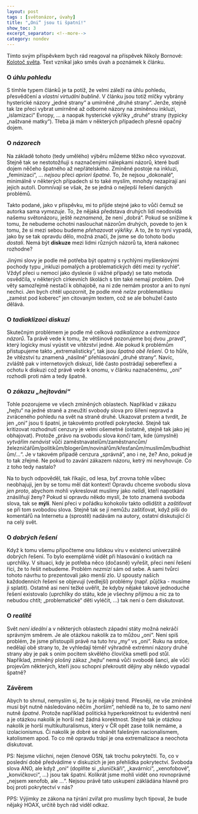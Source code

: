```yaml
---
layout: post
tags : [světonázor, úvahy]
title: "„Oni“ jsou ti špatní!"
show_toc: 3
excerpt_separator: <!--more-->
category: nondev
---
```


Tímto svým příspěvkem bych rád reagoval na příspěvek Nikoly Bornové: [Kolotoč světa](http://www.tlamiczka.com/2016/06/predstavte-si-svet.html). Text vznikal jako směs úvah a poznámek k článku.

<!--more-->

### O _úhlu pohledu_
S tímhle typem článků je ta potíž, že velmi záleží na úhlu pohledu, přesvědčení a _vlastní virtuální bublině_. V článku jsou totiž mlčky vybrány hysterické názory „jedné strany“ a umírněné „druhé strany“. Jenže, stejně tak lze přeci vybrat umírněné až odborné názory na zmíněnou inkluzi, „islamizaci“ Evropy, ... a naopak hysterické výkřiky „druhé“ strany (typicky „naštvané matky“). Třeba já mám v některých případech přesně opačný dojem.

### O _názorech_
Na základě tohoto (tedy umělého) výběru můžeme těžko něco vyvozovat. Stejně tak se nestotožňuji s naznačenými nálepkami názorů, které budí dojem něčeho špatného až nepřátelského. Zmíněné postoje na inkluzi, „feminizaci“, ... _nejsou_ přeci _apriori špatné_. To, že nejsou „dokonalé“, minimálně v některých případech si to také myslím, mnohdy nezapírají ani jejich autoři. Domnívají se však, že se jedná o nejlepší řešení daných problémů.

Takto podané, jako v příspěvku, mi to příjde stejné jako to vůči čemuž se autorka sama _vymezuje_. To, že nějaká představa druhých lidí neodovídá našemu světonázoru, ještě _neznamená_, že není „dobrá“. Pokud se snížíme k tomu, že nebudeme ochotni naslouchat názorům druhých, povede to jen k tomu, že si mezi sebou budeme _přehazovat výkřiky_. A to, že to nyní vypadá, jako by se tak opravdu dělo, možná značí, že jsme se do tohoto bodu _dostali_. Nemá být **diskuze** mezi lidmi různých názorů ta, která nakonec rozhodne?

Jinými slovy je podle mě potřeba být opatrný s rychlými myšlenkovými pochody typu „inkluzi pomalých a problematických dětí mezi ty rychlé“. Vždyť přeci u nemocí jako dyslexie (i vážné případy) se tato metoda osvědčila, v některých církevních školách s tím také nemají problém. Dvě věty samozřejmě nestačí k obhajobě, na ni zde nemám prostor a ani to nyní nechci. Jen bych chtěl upozornit, že podle mně _nelze_ problematikou „zamést pod koberec“ jen citovaným textem, což se ale bohužel často dělává.

### O _tadiaklizaci diskuzí_
Skutečným problémem je podle mě celková _radikalizace_ a _extremizace názorů_. Ta právě vede k tomu, že většinově pozorujeme boj dvou „pravd“, který logicky musí vyústit ve vítězství jedné. Ale pokud k problémům přistupujeme takto „extremalisticky“, tak jsou _špatná obě řešení_. O to hůře, že vítězství tu znamená „násilné“ přehlasování „druhé strany“. Navíc, zvláště pak v internetových diskuzí, lidé často postrádají sebereflexi a ochotu k diskuzi což právě vede k onomu, v článku naznačenému, „oni“ rozhodli proti nám a tedy špatně.

### O _zákazu „hejtování“_
Tohle pozorujeme ve všech zmíněných oblastech. Například v zákazu „hejtu“ na jedné straně a zneužití svobody slova pro šíření nepravd a zvráceného pohledu na svět na straně druhé. Ukazovat prstem a tvrdit, že jen „oni“ jsou ti špatní, je takovémto protředí pokrytecké. Stejně tak kritizovat rozhodnutí cenzury je velmi ošemetné (ostatně, stejně tak jako jej obhajovat). Protože „právo na svobodu slova _končí_ tam, kde (úmyslně) _vytvářím nenávist_ vůči zaměstnavatelům/zaměstnancům/železničářům/politikům/blogerům/novinářům/křesťanům/muslimům/budhistům/...“. Je v takovém případě cenzura „správná“, ano i ne, že? Ano, pokud je to tak zřejmé. Ne pokud to zavání zákazem názoru, ketrý mi nevyhovuje. Co z toho tedy nastalo?

Na to bych odpověděl, tak říkajíc, od lesa, byť zrovna tohle vůbec neobhajuji, jen by se tomu měl dát kontext! Opravdu chceme svobodu slova _jen proto_, abychom mohli vykreslovat muslimy jako _nelidi_, kteří napotkání znásilňují ženy? Pokud si opravdu někdo myslí, že toto znamená svoboda slova, tak se **mýlí**. Není přeci v pořádku kohokoliv takto odlidštit a _zaštiťovat_ se při tom svobodou slova. Stejně tak se jí nemůžu zaštiťovat, když píši do komentářů na Internetu a (sprostě) nadávám na autory, ostatní diskutující či na celý svět.

### O _dobrých řešení_
Když k tomu všemu připočteme onu lidskou víru v existenci univerzálně dobrých řešení. To bylo exemplárně vidět při hlasování o kvótách na uprchlíky. V situaci, kdy je potřeba něco (dočasně) vyřešit, přeci není řešení říci, že to řešit nebudeme. Problém _nezmizí_ sám od sebe. A sami tvůrci tohoto návrhu to prezentovali jako menší zlo. U spousty našich každodenních řešení se objevují (vedlejší) problémy (např. půjčka - musíme ji splatit). Ostatně asi není težké uvěřit, že kdyby nějaké takové jednoduché řešení existovalo (uprchlíky do státu, kde je všechny přijmou a nic za to nebudou chtít; „problematické“ děti vyléčit, ...) tak není o čem diskutovat.

### O _realitě_
Svět _není ideální_ a v některých oblastech západní státy možná nekráčí správným směrem. Je ale otázkou nakolik za to můžou „oni“. Není spíš problém, že jsme přistoupili právě na tuto hru „my“ vs „oni“. Ruku na srdce, nedělají obě strany to, že vyhledají téměř výhradně extrémní názory druhé strany aby je pak s oním pocitem skvělého človíčka smetli pod stůl. Například, zmíněný plošný zákaz „hejtu“ nemá vůči svobodě šanci, ale vůči projevům některých, kteří jsou schopni překroutit dějiny aby někdo vypadal špatně?

### Závěrem
Abych to shrnul, nemyslím si, že tu je nějaký trend. Přesněji, ne vše zmíněné musí být nutně následováno něčím „horším“, nehledě na to, že to samo _není_ nutně _špatné_. Protože například politická hyperkorektnost tu evidentně není a je otázkou nakolik je horší než žádná korektnost. Stejně tak je otázkou nakolik je horší multikulturalismus, který v ČR opět zase tolik nemáme, a izolacionismus. Či nakolik je dobré se ohánět falešným nacionalismem, katolismem apod. To co mě opravdu trápí je ona extremalizace a neochota diskutovat.

PS: Nejsme všichni, nejen členové OSN, tak trochu pokrytečtí. To, co v poslední době předvádíme v diskuzích je jen přehlídka pokrytectví. Svoboda slova ANO, ale když „oni“ (doplňte si „sluníčkáři“, „kavárnící“, „xenofobové“, „konvičkovci“, ...) jsou tak špatní. Kolikrát jsme mohli vidět ono rovnoprávné „nejsem xenofob, ale ...“. Nejsou právě tato uskupení zákládána hlavně pro boj proti pokrytectví v nás?

PPS: Výjimky ze zákona na týrání zvířat pro muslimy bych tipoval, že bude nějaký HOAX, určitě bych rád viděl odkaz.